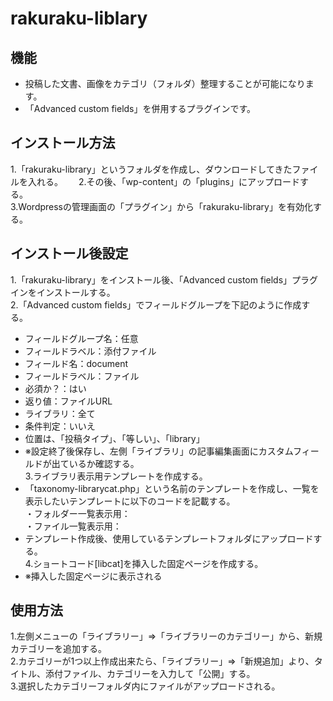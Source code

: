 # rakuraku-liblary  
## 機能  
* 投稿した文書、画像をカテゴリ（フォルダ）整理することが可能になります。  
* 「Advanced custom fields」を併用するプラグインです。
  
## インストール方法  
1.「rakuraku-library」というフォルダを作成し、ダウンロードしてきたファイルを入れる。　　
2.その後、「wp-content」の「plugins」にアップロードする。  
3.Wordpressの管理画面の「プラグイン」から「rakuraku-library」を有効化する。  
    
## インストール後設定     
1.「rakuraku-library」をインストール後、「Advanced custom fields」プラグインをインストールする。  
2.「Advanced custom fields」でフィールドグループを下記のように作成する。  
* フィールドグループ名：任意  
* フィールドラベル：添付ファイル  
* フィールド名：document  
* フィールドラベル：ファイル  
* 必須か？：はい  
* 返り値：ファイルURL  
* ライブラリ：全て  
* 条件判定：いいえ  
* 位置は、「投稿タイプ」、「等しい」、「library」  
* ※設定終了後保存し、左側「ライブラリ」の記事編集画面にカスタムフィールドが出ているか確認する。  
3.ライブラリ表示用テンプレートを作成する。  
* 「taxonomy-librarycat.php」という名前のテンプレートを作成し、一覧を表示したいテンプレートに以下のコードを記載する。  
・フォルダー一覧表示用：<?php echo do_shortcode('[libcat]'); ?>  
・ファイル一覧表示用：<?php echo do_shortcode('[liblist]'); ?>  
* テンプレート作成後、使用しているテンプレートフォルダにアップロードする。  
4.ショートコード[libcat]を挿入した固定ページを作成する。  
* ※挿入した固定ページに表示される  
  
## 使用方法  
1.左側メニューの「ライブラリー」⇒「ライブラリーのカテゴリー」から、新規カテゴリーを追加する。  
2.カテゴリーが1つ以上作成出来たら、「ライブラリー」⇒「新規追加」より、タイトル、添付ファイル、カテゴリーを入力して「公開」する。  
3.選択したカテゴリーフォルダ内にファイルがアップロードされる。  
